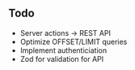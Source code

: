 ## Todo

- Server actions -> REST API
- Optimize OFFSET/LIMIT queries
- Implement authenticiation
- Zod for validation for API